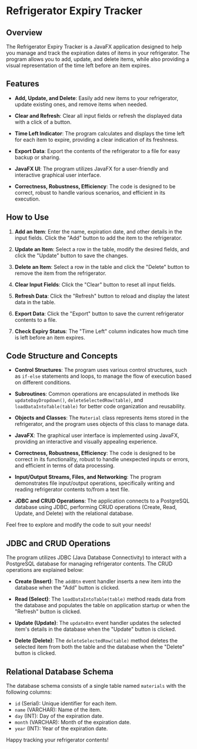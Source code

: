 # Refrigerator Expiry Tracker

## Overview

The Refrigerator Expiry Tracker is a JavaFX application designed to help you manage and track the expiration dates of items in your refrigerator. The program allows you to add, update, and delete items, while also providing a visual representation of the time left before an item expires.

## Features

- **Add, Update, and Delete**: Easily add new items to your refrigerator, update existing ones, and remove items when needed.

- **Clear and Refresh**: Clear all input fields or refresh the displayed data with a click of a button.

- **Time Left Indicator**: The program calculates and displays the time left for each item to expire, providing a clear indication of its freshness.

- **Export Data**: Export the contents of the refrigerator to a file for easy backup or sharing.

- **JavaFX UI**: The program utilizes JavaFX for a user-friendly and interactive graphical user interface.

- **Correctness, Robustness, Efficiency**: The code is designed to be correct, robust to handle various scenarios, and efficient in its execution.

## How to Use

1. **Add an Item**: Enter the name, expiration date, and other details in the input fields. Click the "Add" button to add the item to the refrigerator.

2. **Update an Item**: Select a row in the table, modify the desired fields, and click the "Update" button to save the changes.

3. **Delete an Item**: Select a row in the table and click the "Delete" button to remove the item from the refrigerator.

4. **Clear Input Fields**: Click the "Clear" button to reset all input fields.

5. **Refresh Data**: Click the "Refresh" button to reload and display the latest data in the table.

6. **Export Data**: Click the "Export" button to save the current refrigerator contents to a file.

7. **Check Expiry Status**: The "Time Left" column indicates how much time is left before an item expires.

## Code Structure and Concepts

- **Control Structures**: The program uses various control structures, such as `if-else` statements and loops, to manage the flow of execution based on different conditions.

- **Subroutines**: Common operations are encapsulated in methods like `updateDayDropdown()`, `deleteSelectedRow(table)`, and `loadDataIntoTable(table)` for better code organization and reusability.

- **Objects and Classes**: The `Material` class represents items stored in the refrigerator, and the program uses objects of this class to manage data.

- **JavaFX**: The graphical user interface is implemented using JavaFX, providing an interactive and visually appealing experience.

- **Correctness, Robustness, Efficiency**: The code is designed to be correct in its functionality, robust to handle unexpected inputs or errors, and efficient in terms of data processing.

- **Input/Output Streams, Files, and Networking**: The program demonstrates file input/output operations, specifically writing and reading refrigerator contents to/from a text file.

- **JDBC and CRUD Operations**: The application connects to a PostgreSQL database using JDBC, performing CRUD operations (Create, Read, Update, and Delete) with the relational database.

Feel free to explore and modify the code to suit your needs!

## JDBC and CRUD Operations

The program utilizes JDBC (Java Database Connectivity) to interact with a PostgreSQL database for managing refrigerator contents. The CRUD operations are explained below:

- **Create (Insert)**: The `addBtn` event handler inserts a new item into the database when the "Add" button is clicked.

- **Read (Select)**: The `loadDataIntoTable(table)` method reads data from the database and populates the table on application startup or when the "Refresh" button is clicked.

- **Update (Update)**: The `updateBtn` event handler updates the selected item's details in the database when the "Update" button is clicked.

- **Delete (Delete)**: The `deleteSelectedRow(table)` method deletes the selected item from both the table and the database when the "Delete" button is clicked.

## Relational Database Schema

The database schema consists of a single table named `materials` with the following columns:

- `id` (Serial): Unique identifier for each item.
- `name` (VARCHAR): Name of the item.
- `day` (INT): Day of the expiration date.
- `month` (VARCHAR): Month of the expiration date.
- `year` (INT): Year of the expiration date.


Happy tracking your refrigerator contents!
